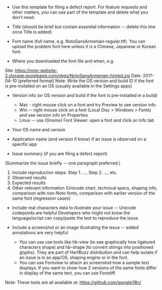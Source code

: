 * Use this template for filing a defect report. For feature requests and other matters, you can use part of the template and delete what you don't need.
* Title (should be brief but contain essential information -- delete this line once Title is added)

* Font name (full name, e.g. NotoSansArmenian-regular.ttf). You can upload the problem font here unless it is a Chinese, Japanese or Korean font.

* Where you downloaded the font file and when, e.g.

Site: https://noto-website-2.storage.googleapis.com/pkgs/NotoSansArmenian-hinted.zip
Date: 2017-04-10 (preferred format)
Note: Write the OS version and build ID if the font is pre-installed on an OS (usually available in the Settings apps)

* Version info (or OS version and build if the font is pre-installed in a build)

  * Mac - right mouse click on a font and try Preview to see version info
  * Win -- right mouse click on a font (Local Disc > Windows > Fonts) and see version info on Properties
  * Linux -- use (Gnome) Font Viewer: open a font and click on Info tab

* Your OS name and version

* Application name (and version if know)  if an issue is observed on a specific app

* Issue summary (if you are filing a defect report)

(Summarize the issue briefly -- one paragraph preferred.)

  1. include reproduction steps: Step 1. …, Step 2. …, etc.
  2. Observed results
  3. Expected results
  4. Other relevant information (Unicode chart, technical specs, shaping info, comparison with non-Noto fonts, comparison with earlier version of the same font (regression cases)

* Include real characters data to illustrate your issue -- Unicode codepoints are helpful
Developers who might not know the language/script can copy/paste the text to reproduce the issue.

* Include a screenshot or an image illustrating the issue -- added annotations are very helpful

  * You can use use tools like hb-view (to see graphically how ligatured characters shape) and hb-shape (to convert strings into positioned glyphs). They are part of HarfBuzz distribution and can help isolate if an issue is in an app/OS, shaping engine or in the font.  
  * You can use Fontview to attach an screenshot how a sample text displays. If you want to show how 2 versions of the same fonts differ in display of the same text, you can use Fontdiff.

Note: These tools are all available at: https://github.com/googlei18n/
